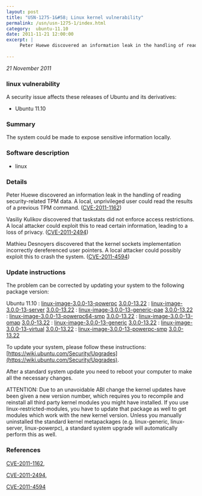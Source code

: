 ```yaml
---
layout: post
title: "USN-1275-1&#58; Linux kernel vulnerability"
permalink: /usn/usn-1275-1/index.html
category:  ubuntu-11.10
date: 2011-11-21 12:00:00
excerpt: |
     Peter Huewe discovered an information leak in the handling of reading security-related TPM data. A local, unprivileged user could read the results of a previous TPM command. ([CVE-2011-1162](http://people.ubuntu.com/~ubuntu-security/cve/CVE-2011-1162))
    
--- 
```

 
 

*21 November 2011*

### linux vulnerability

A security issue affects these releases of Ubuntu and its derivatives:

* Ubuntu 11.10

### Summary

The system could be made to expose sensitive information locally. 

### Software description

* linux 

### Details

 Peter Huewe discovered an information leak in the handling of reading security-related TPM data. A local, unprivileged user could read the results of a previous TPM command. ([CVE-2011-1162](http://people.ubuntu.com/~ubuntu-security/cve/CVE-2011-1162))

Vasiliy Kulikov discovered that taskstats did not enforce access restrictions. A local attacker could exploit this to read certain information, leading to a loss of privacy. ([CVE-2011-2494](http://people.ubuntu.com/~ubuntu-security/cve/CVE-2011-2494))

Mathieu Desnoyers discovered that the kernel sockets implementation incorrectly dereferenced user pointers. A local attacker could possibly exploit this to crash the system. ([CVE-2011-4594](http://people.ubuntu.com/~ubuntu-security/cve/CVE-2011-4594)) 

### Update instructions

The problem can be corrected by updating your system to the following package version:

Ubuntu 11.10
 : [linux-image-3.0.0-13-powerpc](https://launchpad.net/ubuntu/+source/linux) <span> [3.0.0-13.22](https://launchpad.net/ubuntu/+source/linux/3.0.0-13.22) </span> 
 : [linux-image-3.0.0-13-server](https://launchpad.net/ubuntu/+source/linux) <span> [3.0.0-13.22](https://launchpad.net/ubuntu/+source/linux/3.0.0-13.22) </span> 
 : [linux-image-3.0.0-13-generic-pae](https://launchpad.net/ubuntu/+source/linux) <span> [3.0.0-13.22](https://launchpad.net/ubuntu/+source/linux/3.0.0-13.22) </span> 
 : [linux-image-3.0.0-13-powerpc64-smp](https://launchpad.net/ubuntu/+source/linux) <span> [3.0.0-13.22](https://launchpad.net/ubuntu/+source/linux/3.0.0-13.22) </span> 
 : [linux-image-3.0.0-13-omap](https://launchpad.net/ubuntu/+source/linux) <span> [3.0.0-13.22](https://launchpad.net/ubuntu/+source/linux/3.0.0-13.22) </span> 
 : [linux-image-3.0.0-13-generic](https://launchpad.net/ubuntu/+source/linux) <span> [3.0.0-13.22](https://launchpad.net/ubuntu/+source/linux/3.0.0-13.22) </span> 
 : [linux-image-3.0.0-13-virtual](https://launchpad.net/ubuntu/+source/linux) <span> [3.0.0-13.22](https://launchpad.net/ubuntu/+source/linux/3.0.0-13.22) </span> 
 : [linux-image-3.0.0-13-powerpc-smp](https://launchpad.net/ubuntu/+source/linux) <span> [3.0.0-13.22](https://launchpad.net/ubuntu/+source/linux/3.0.0-13.22) </span> 

To update your system, please follow these instructions: [https://wiki.ubuntu.com/Security/Upgrades](https://wiki.ubuntu.com/Security/Upgrades).

After a standard system update you need to reboot your computer to make all the necessary changes.

ATTENTION: Due to an unavoidable ABI change the kernel updates have been given a new version number, which requires you to recompile and reinstall all third party kernel modules you might have installed. If you use linux-restricted-modules, you have to update that package as well to get modules which work with the new kernel version. Unless you manually uninstalled the standard kernel metapackages (e.g. linux-generic, linux-server, linux-powerpc), a standard system upgrade will automatically perform this as well. 

### References

 
 [CVE-2011-1162](http://people.ubuntu.com/~ubuntu-security/cve/CVE-2011-1162), 

 [CVE-2011-2494](http://people.ubuntu.com/~ubuntu-security/cve/CVE-2011-2494), 

 [CVE-2011-4594](http://people.ubuntu.com/~ubuntu-security/cve/CVE-2011-4594)
 

